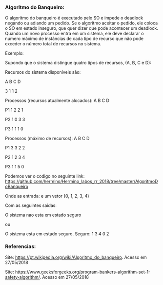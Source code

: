 ### Algoritmo do Banqueiro:

O algoritmo do banqueiro é executado pelo SO e impede o deadlock 
negando ou adiando um pedido. Se o algoritmo aceitar o pedido, ele coloca
o SO em estado inseguro, que quer dizer que pode acontecer um deadlock.
Quando um novo processo entra em um sistema, ele deve declarar o número
máximo de instâncias de cada tipo de recurso que não pode exceder o número
total de recursos no sistema.

Exemplo:

Supondo que o sistema distingue quatro tipos de recursos, (A, B, C e D):

Recursos do sistema disponíveis são:

A B C D

3 1 1 2

Processos (recursos atualmente alocados):
   A B C D
   
P1 1 2 2 1

P2 1 0 3 3

P3 1 1 1 0

Processos (máximo de recursos):
   A B C D
   
P1 3 3 2 2

P2 1 2 3 4

P3 1 1 5 0

Podemos ver o codigo no seguinte link: 
https://github.com/hermino/Hermino_labos_rr_2018/tree/master/AlgoritmoDoBanqueiro

Onde as entrada: e um vetor {0, 1, 2, 3, 4}

Com as seguintes saidas:

O sistema nao esta em estado seguro

ou

O sistema esta em estado seguro.
Seguro: 1 3 4 0 2

### Referencias:

Site: https://pt.wikipedia.org/wiki/Algoritmo_do_banqueiro. Acesso em 27/05/2018

Site: https://www.geeksforgeeks.org/program-bankers-algorithm-set-1-safety-algorithm/. Acesso em 27/05/2018


